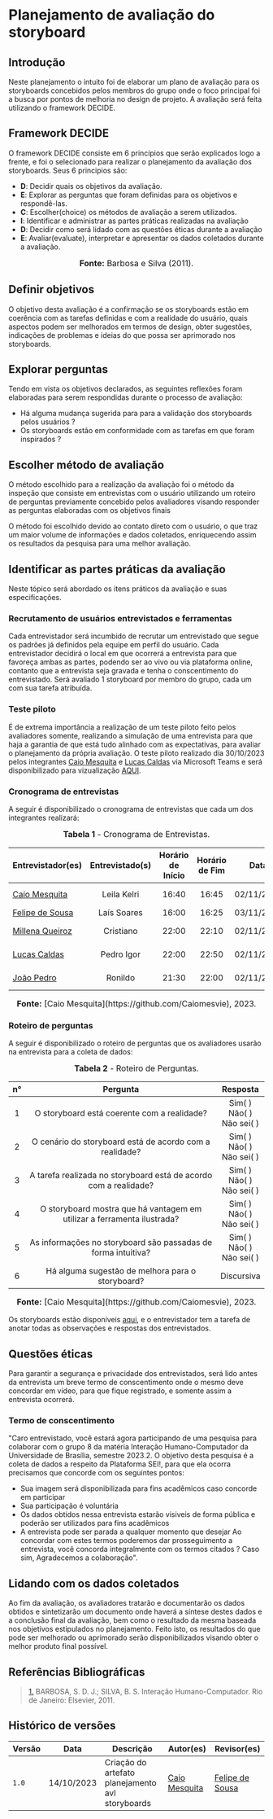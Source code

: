 # Planejamento de avaliação do storyboard

## Introdução 
Neste planejamento o intuito foi de elaborar um plano de avaliação para os storyboards concebidos pelos membros do grupo onde o foco principal foi a busca por pontos de melhoria no design de projeto. A avaliação será feita utilizando o framework DECIDE.
## Framework DECIDE
O framework DECIDE consiste em 6 princípios que serão explicados logo a frente, e foi o selecionado para realizar o planejamento da avaliação dos storyboards. Seus 6 principios são:

* **D**: Decidir quais os objetivos da avaliação.
* **E**: Explorar as perguntas que foram definidas para os objetivos e respondê-las.
* **C**: Escolher(choice) os métodos de avaliação a serem utilizados.
* **I**: Identificar e administrar as partes práticas realizadas na avaliação
* **D**: Decidir como será lidado com as questões éticas durante a avaliação
* **E**: Avaliar(evaluate), interpretar e apresentar os dados coletados durante a avaliação.

<font size="3"><p style="text-align: center"><b>Fonte:</b> Barbosa e Silva (2011).</p></font>

## Definir objetivos
O objetivo desta avaliação é a confirmação se os storyboards estão em coerência com as tarefas definidas e com a realidade do usuário, quais aspectos podem ser melhorados em termos de design, obter sugestões, indicações de problemas e ideias do que possa ser aprimorado nos storyboards.

## Explorar perguntas
Tendo em vista os objetivos declarados, as seguintes reflexões foram elaboradas para serem respondidas durante o processo de avaliação:
* Há alguma mudança sugerida para para a validação dos storyboards pelos usuários ?
* Os storyboards estão em conformidade com as tarefas em que foram inspirados ?
  
## Escolher método de avaliação
O método escolhido para a realização da avaliação foi o método da inspeção que consiste em entrevistas com o usuário utilizando um roteiro de perguntas previamente concebido pelos avaliadores visando responder as perguntas elaboradas com os objetivos finais

O método foi escolhido devido ao contato direto com o usuário, o que traz um maior volume de informações e dados coletados, enriquecendo assim os resultados da pesquisa para uma melhor avaliação.

## Identificar as partes práticas da avaliação
Neste tópico será abordado os itens práticos da avaliação e suas especificações.
### Recrutamento de usuários entrevistados e ferramentas
Cada entrevistador será incumbido de recrutar um entrevistado que segue os padrões já definidos pela equipe em perfil do usuário. Cada entrevistador decidirá o local em que ocorrerá a entrevista para que favoreça ambas as partes, podendo ser ao vivo ou via plataforma online, contanto que a entrevista seja gravada e tenha o conscentimento do entrevistado. Será avaliado 1 storyboard por membro do grupo, cada um com sua tarefa atribuída.

### Teste piloto
É de extrema importância a realização de um teste piloto feito pelos avaliadores somente, realizando a simulação de uma entrevista para que haja a garantia de que está tudo alinhado com as expectativas, para avaliar o planejamento da própria avaliação.
O teste piloto realizado dia 30/10/2023 pelos integrantes [Caio Mesquita](https://github.com/Caiomesvie) e [Lucas Caldas](https://github.com/arthurmlv) via Microsoft Teams e será disponibilizado para vizualização [AQUI](https://youtu.be/wch6CAGwB24).

### Cronograma de entrevistas
A seguir é disponibilizado o cronograma de entrevistas que cada um dos integrantes realizará:

<font size="3"><p style="text-align: center"><b>Tabela 1</b> - Cronograma de Entrevistas.</p></font>
<center>

| Entrevistador(es)                              | Entrevistado(s) | Horário de Início | Horário de Fim |    Data    |          Local          |
| ---------------------------------------------- | :-------------: | :---------------: | :------------: | :--------: | :---------------------: |
| [Caio Mesquita](https://github.com/Caiomesvie) |  Leila Kelri  |       16:40       |     16:45      | 02/11/2023 | Plataforma Google Meet  |
| [Felipe de Sousa](https://github.com/fsousac) | Laís Soares | 16:00 | 16:25 | 03/11/2023 | Pessoalmente |
| [Millena Queiroz](https://github.com/MillenaQueiroz) | Cristiano |       22:00       |     22:10      | 02/11/2023 |   Plataforma Discord    |
| [Lucas Caldas](https://github.com/lucascaldasb)   |  Pedro Igor  |       22:00       |     22:50      | 02/11/2023 |   Plataforma Discord    |
|  [João Pedro](https://github.com/JoosPerro) | Ronildo  |       21:30       |    22:00      | 02/11/2023 | Plataforma Discord |

</center>
<font size="3"><p style="text-align: center"><b>Fonte:</b> [Caio Mesquita](https://github.com/Caiomesvie), 2023.</p></font>

### Roteiro de perguntas
A seguir é disponibilizado o roteiro de perguntas que os avaliadores usarão na entrevista para a coleta de dados:

<font size="3"><p style="text-align: center"><b>Tabela 2</b> - Roteiro de Perguntas.</p></font>
<center>

|n°|Pergunta|Resposta|
| :-: | :-: | :-: |
|1|O storyboard está coerente com a realidade?|Sim( ) <br />Não( ) <br />Não sei( )|
|2|O cenário do storyboard está de acordo com a realidade?|Sim( ) <br />Não( ) <br />Não sei( )|
|3|A tarefa realizada no storyboard está de acordo com a realidade?|Sim( ) <br />Não( ) <br />Não sei( )|
|4|O storyboard mostra que há vantagem em utilizar a ferramenta ilustrada?|Sim( ) <br />Não( ) <br />Não sei( )|
|5|As informações no storyboard são passadas de forma intuitiva?|Sim( ) <br />Não( ) <br />Não sei( )|
|6|Há alguma sugestão de melhora para o storyboard?|Discursiva|

</center>
<font size="3"><p style="text-align: center"><b>Fonte:</b> [Caio Mesquita](https://github.com/Caiomesvie), 2023.</p></font>

Os storyboards estão disponíveis [aqui](storyboards.md), e o entrevistador tem a tarefa de anotar todas as observações e respostas dos entrevistados.

## Questões éticas
Para garantir a segurança e privacidade dos entrevistados, será lido antes da entrevista um breve termo de conscentimento onde o mesmo deve concordar em vídeo, para que fique registrado, e somente assim a entrevista ocorrerá.
### Termo de conscentimento
"Caro entrevistado, você estará agora participando de uma pesquisa para colaborar com o grupo 8 da matéria Interação Humano-Computador da Universidade de Brasília, semestre 2023.2. O objetivo desta pesquisa é a coleta de dados a respeito da Plataforma SEI!, para que ela ocorra precisamos que concorde com os seguintes pontos:
* Sua imagem será disponibilizada para fins acadêmicos caso concorde em participar
* Sua participação é voluntária
* Os dados obtidos nessa entrevista estarão visiveis de forma pública e poderão ser utilizados para fins acadêmicos
* A entrevista pode ser parada a qualquer momento que desejar
Ao concordar com estes termos poderemos dar prosseguimento a entrevista, você concorda integralmente com os termos citados ? Caso sim, Agradecemos a colaboração".

## Lidando com os dados coletados
Ao fim da avaliação, os avaliadores tratarão e documentarão os dados obtidos e sintetizarão um documento onde haverá a síntese destes dados e a conclusão final da avaliação, bem como o resultado da mesma baseada nos objetivos estipulados no planejamento. 
Feito isto, os resultados do que pode ser melhorado ou aprimorado serão disponibilizados visando obter o melhor produto final possível.

## Referências Bibliográficas

> <a id="REF1" href="#anchor_1">1.</a> BARBOSA, S. D. J.; SILVA, B. S. Interação Humano-Computador. Rio de Janeiro: Elsevier, 2011.

## Histórico de versões

| Versão | Data       | Descrição                                       | Autor(es)                                                                                     | Revisor(es)                                      |
| ------ | ---------- | ----------------------------------------------- | ------------------------------------------------| ------------------------------------------------ |
| `1.0`  | 14/10/2023 | Criação do artefato planejamento avl storyboards | [Caio Mesquita](https://github.com/Caiomesvie)  | [Felipe de Sousa](https://github.com/fsousac)  | 


